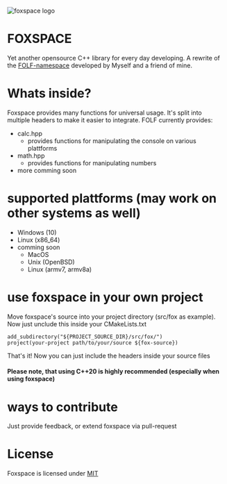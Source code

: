 ![foxspace logo](/logo2.png)

# FOXSPACE
Yet another opensource C++ library for every day developing. A rewrite of the [FOLF-namespace](https://github.com/FOLF-projects/folf-namespace) developed by Myself and a friend of mine.

# Whats inside?
Foxspace provides many functions for universal usage. It's split into multiple headers to make it easier to integrate. FOLF currently provides:

- calc.hpp
    - provides functions for manipulating the console on various plattforms
- math.hpp
    - provides functions for manipulating numbers
- more comming soon

# supported plattforms (may work on other systems as well)
- Windows (10)
- Linux (x86_64)
- comming soon
    - MacOS
    - Unix (OpenBSD)
    - Linux (armv7, armv8a)

# use foxspace in your own project
Move foxspace's source into your project directory (src/fox as example).
Now just unclude this inside your CMakeLists.txt

```
add_subdirectory("${PROJECT_SOURCE_DIR}/src/fox/")
project(your-project path/to/your/source ${fox-source})
```
That's it! Now you can just include the headers inside your source files
#### Please note, that using C++20 is highly recommended (especially when using foxspace)

# ways to contribute
Just provide feedback, or extend foxspace via pull-request

# License
Foxspace is licensed under [MIT](https://placeholder.invalid)
